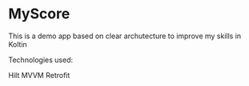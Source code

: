 # MyScore

This is a demo app based on clear archutecture to improve my skills in Koltin

Technologies used:

Hilt
MVVM
Retrofit
